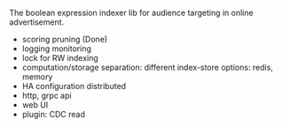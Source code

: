 The boolean expression indexer lib for audience targeting in online advertisement.



- scoring pruning (Done)
- logging monitoring 
- lock for RW indexing
- computation/storage separation: different index-store options: redis, memory
- HA configuration distributed
- http, grpc api
- web UI
- plugin: CDC read